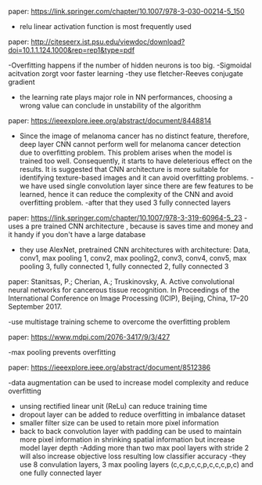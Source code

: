 
paper: https://link.springer.com/chapter/10.1007/978-3-030-00214-5_150

- relu linear activation function is most frequently used

paper: http://citeseerx.ist.psu.edu/viewdoc/download?doi=10.1.1.124.1000&rep=rep1&type=pdf

-Overfitting happens if the number of hidden neurons is too big.
-Sigmoidal acitvation zorgt voor faster learning
-they use fletcher-Reeves conjugate gradient
- the learning rate plays major role in NN performances, choosing a wrong value can conclude in unstability of the algorithm

paper: https://ieeexplore.ieee.org/abstract/document/8448814

- Since the image of melanoma cancer has no distinct feature, therefore, deep layer CNN cannot perform well for melanoma cancer detection due to overfitting problem. 
This problem arises when the model is trained too well. Consequently, it starts to have deleterious effect on the results. 
It is suggested that CNN architecture is more suitable for identifying texture-based images and it can avoid overfitting problems.
-we have used single convolution layer since there are few features to be learned, hence it can reduce the complexity of the CNN and avoid overfitting problem. 
-after that they used 3 fully connected layers

paper: https://link.springer.com/chapter/10.1007/978-3-319-60964-5_23
-uses a pre trained CNN architecture , because is saves time and money and it handy if you don't have a large database
- they use AlexNet, pretrained CNN architectures with architecture:
 Data, conv1, max pooling 1, conv2, max pooling2, conv3, conv4, conv5, max pooling 3, fully connected 1, fully connected 2, fully connected 3

paper: Stanitsas, P.; Cherian, A.; Truskinovsky, A. Active convolutional neural networks for cancerous tissue
recognition. In Proceedings of the International Conference on Image Processing (ICIP), Beijing, China,
17–20 September 2017.

-use multistage training scheme to overcome the overfitting problem

paper: https://www.mdpi.com/2076-3417/9/3/427

-max pooling prevents overfitting 

paper: https://ieeexplore.ieee.org/abstract/document/8512386

-data augmentation can be used to increase model complexity and reduce overfitting
  - unsing rectified linear unit (ReLu) can reduce training time
  - dropout layer can be added to reduce overfitting in imbalance dataset
  - smaller filter size can be used to retain more pixel information
  - back to back convolution layer with padding can be used to maintain more pixel information in shrinking spatial information but increase model layer depth
  -Adding more than two max pool layers with stride 2 will also increase objective loss resulting low classifier accuracy
  -they use 8 convulation layers, 3 max pooling layers (c,c,p,c,c,p,c,c,c,p,c) and one fully connected layer
